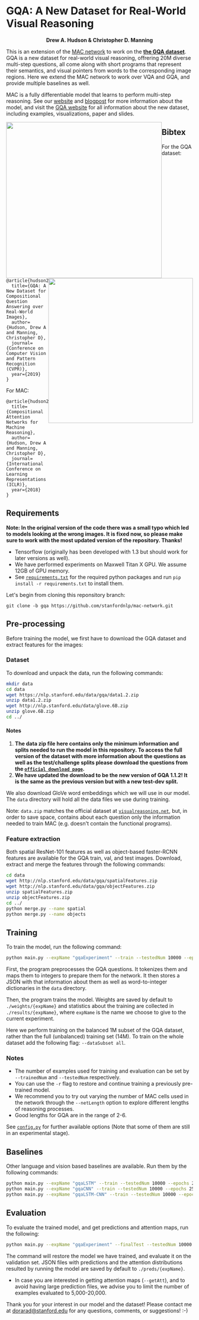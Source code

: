 # GQA: A New Dataset for Real-World Visual Reasoning

<p align="center">
  <b>Drew A. Hudson & Christopher D. Manning</b></span>
</p>

This is an extension of the [MAC network](https://arxiv.org/pdf/1803.03067.pdf) to work on the <b>[the GQA dataset](https://www.visualreasoning.net)</b>. GQA is a new dataset for real-world visual reasoning, offrering 20M diverse multi-step questions, all come along with short programs that represent their semantics, and visual pointers from words to the corresponding image regions. Here we extend the MAC network to work over VQA and GQA, and provide multiple baselines as well. 

MAC is a fully differentiable model that learns to perform multi-step reasoning. See our [website](https://cs.stanford.edu/people/dorarad/mac/) and [blogpost](https://cs.stanford.edu/people/dorarad/mac/blog.html) for more information about the model, and visit the [GQA website](https://www.visualreasoning.net) for all information about the new dataset, including examples, visualizations, paper and slides.

<div align="center">
  <img src="https://cs.stanford.edu/people/dorarad/mac/imgs/cell.png" style="float:left" width="420px">
  <img src="https://cs.stanford.edu/people/dorarad/visual2.png" style="float:right" width="390px">
</div>

## Bibtex
For the GQA dataset:
```
@article{hudson2018gqa,
  title={GQA: A New Dataset for Compositional Question Answering over Real-World Images},
  author={Hudson, Drew A and Manning, Christopher D},
  journal={Conference on Computer Vision and Pattern Recognition (CVPR)},
  year={2019}
}
```

For MAC:
```
@article{hudson2018compositional,
  title={Compositional Attention Networks for Machine Reasoning},
  author={Hudson, Drew A and Manning, Christopher D},
  journal={International Conference on Learning Representations (ICLR)},
  year={2018}
}
```

## Requirements
**Note: In the original version of the code there was a small typo which led to models looking at the wrong images. It is fixed now, so please make sure to work with the most updated version of the repository. Thanks!**
- Tensorflow (originally has been developed with 1.3 but should work for later versions as well).
- We have performed experiments on Maxwell Titan X GPU. We assume 12GB of GPU memory.
- See [`requirements.txt`](requirements.txt) for the required python packages and run `pip install -r requirements.txt` to install them.

Let's begin from cloning this reponsitory branch:
```
git clone -b gqa https://github.com/stanfordnlp/mac-network.git
```

## Pre-processing
Before training the model, we first have to download the GQA dataset and extract features for the images:

### Dataset
To download and unpack the data, run the following commands:
```bash
mkdir data
cd data
wget https://nlp.stanford.edu/data/gqa/data1.2.zip
unzip data1.2.zip
wget http://nlp.stanford.edu/data/glove.6B.zip
unzip glove.6B.zip
cd ../
```
#### Notes
1. **The data zip file here contains only the minimum information and splits needed to run the model in this repository. To access the full version of the dataset with more information about the questions as well as the test/challenge splits please download the questions from the [`official download page`](visualreasoning.net/download.html).**
2. **We have updated the download to be the new version of GQA 1.1.2! It is the same as the previous version but with a new test-dev split.**

We also download GloVe word embeddings which we will use in our model. The `data` directory will hold all the data files we use during training.

Note: `data.zip` matches the official dataset at [`visualreasoning.net`](https://www.visualreasoning.net/download.html), but, in order to save space, contains about each question only the information needed to train MAC (e.g. doesn't contain the functional programs).

### Feature extraction
Both spatial ResNet-101 features as well as object-based faster-RCNN features are available for the GQA train, val, and test images. Download, extract and merge the features through the following commands:

```bash
cd data
wget http://nlp.stanford.edu/data/gqa/spatialFeatures.zip
wget http://nlp.stanford.edu/data/gqa/objectFeatures.zip
unzip spatialFeatures.zip
unzip objectFeatures.zip
cd ../
python merge.py --name spatial 
python merge.py --name objects 
```

## Training 
To train the model, run the following command:
```bash
python main.py --expName "gqaExperiment" --train --testedNum 10000 --epochs 25 --netLength 4 @configs/gqa/gqa.txt
```

First, the program preprocesses the GQA questions. It tokenizes them and maps them to integers to prepare them for the network. It then stores a JSON with that information about them as well as word-to-integer dictionaries in the `data` directory.

Then, the program trains the model. Weights are saved by default to `./weights/{expName}` and statistics about the training are collected in `./results/{expName}`, where `expName` is the name we choose to give to the current experiment. 

Here we perform training on the balanced 1M subset of the GQA dataset, rather than the full (unbalanced) training set (14M). To train on the whole dataset add the following flag: `--dataSubset all`.

### Notes
- The number of examples used for training and evaluation can be set by `--trainedNum` and `--testedNum` respectively.
- You can use the `-r` flag to restore and continue training a previously pre-trained model. 
- We recommend you to try out varying the number of MAC cells used in the network through the `--netLength` option to explore different lengths of reasoning processes.
- Good lengths for GQA are in the range of 2-6. 

See [`config.py`](config.py) for further available options (Note that some of them are still in an experimental stage).

## Baselines 
Other language and vision based baselines are available. Run them by the following commands:
```bash
python main.py --expName "gqaLSTM" --train --testedNum 10000 --epochs 25 @configs/gqa/gqaLSTM.txt
python main.py --expName "gqaCNN" --train --testedNum 10000 --epochs 25 @configs/gqa/gqaCNN.txt
python main.py --expName "gqaLSTM-CNN" --train --testedNum 10000 --epochs 25 @configs/gqa/gqaLSTMCNN.txt
```

## Evaluation
To evaluate the trained model, and get predictions and attention maps, run the following: 
```bash
python main.py --expName "gqaExperiment" --finalTest --testedNum 10000 --netLength 4 -r --getPreds --getAtt @configs/gqa/gqa.txt
```
The command will restore the model we have trained, and evaluate it on the validation set. JSON files with predictions and the attention distributions resulted by running the model are saved by default to `./preds/{expName}`.

- In case you are interested in getting attention maps (`--getAtt`), and to avoid having large prediction files, we advise you to limit the number of examples evaluated to 5,000-20,000.


Thank you for your interest in our model and the dataset! Please contact me at dorarad@stanford.edu for any questions, comments, or suggestions! :-)
